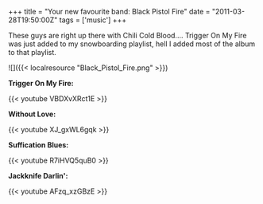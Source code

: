 +++
title = "Your new favourite band: Black Pistol Fire"
date = "2011-03-28T19:50:00Z"
tags = ['music']
+++

These guys are right up there with Chili Cold Blood.... Trigger On My Fire
was just added to my snowboarding playlist, hell I added most of the album to
that playlist.

![]({{< localresource "Black_Pistol_Fire.png" >}})



**Trigger On My Fire:**

{{< youtube VBDXvXRct1E >}}

**Without Love:**

{{< youtube XJ_gxWL6gqk >}}

**Suffication Blues:**

{{< youtube R7iHVQ5quB0 >}}

**Jackknife Darlin':**

{{< youtube AFzq_xzGBzE >}}



